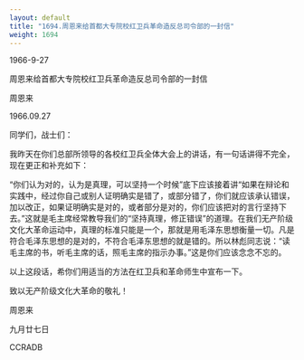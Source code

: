 ```yaml
---
layout: default
title: "1694.周恩来给首都大专院校红卫兵革命造反总司令部的一封信"
weight: 1694
---
```


1966-9-27

周恩来给首都大专院校红卫兵革命造反总司令部的一封信

周恩来

1966.09.27

同学们，战士们：

我昨天在你们总部所领导的各校红卫兵全体大会上的讲话，有一句话讲得不完全，现在更正和补充如下：

“你们认为对的，认为是真理，可以坚持一个时候”底下应该接着讲“如果在辩论和实践中，经过你自己或别人证明确实是错了，或部分错了，你们就应该承认错误，加以改正，如果证明确实是对的，或者部分是对的，你们应该把对的言行坚持下去。”这就是毛主席经常教导我们的“坚持真理，修正错误”的道理。在我们无产阶级文化大革命运动中，真理的标准只能是一个，那就是用毛泽东思想衡量一切。凡是符合毛泽东思想的是对的，不符合毛泽东思想的就是错的。所以林彪同志说：“读毛主席的书，听毛主席的话，照毛主席的指示办事。”这是你们应该念念不忘的。

以上这段话，希你们用适当的方法在红卫兵和革命师生中宣布一下。

致以无产阶级文化大革命的敬礼！

周恩来

九月廿七日

CCRADB

